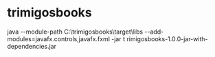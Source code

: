 # trimigosbooks

java --module-path C:\trimigosbooks\target\libs --add-modules=javafx.controls,javafx.fxml -jar t
rimigosbooks-1.0.0-jar-with-dependencies.jar